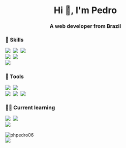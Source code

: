 <h1 align="center">Hi 👋, I'm Pedro</h1>
<h3 align="center">A web developer from Brazil</h3>

### 📕 Skills

<img src="https://img.shields.io/badge/HTML5-111111?style=for-the-badge&logo=html5&logoColor=FF8400">&nbsp;
<img src="https://img.shields.io/badge/CSS3-111111?style=for-the-badge&logo=css3&logoColor=0066FF">&nbsp;
<img src="https://img.shields.io/badge/Sass-111111?style=for-the-badge&logo=sass&logoColor=CC6699">&nbsp;<br>
<img src="https://img.shields.io/badge/Javascript-111111?style=for-the-badge&logo=javascript&logoColor=FFFF00">&nbsp;
<img src="https://img.shields.io/badge/Node.js-111111?style=for-the-badge&logo=node.js&logoColor=43853D">&nbsp;<br>
<img src="https://img.shields.io/badge/MongoDB-111111?style=for-the-badge&logo=mongodb&logoColor=4EA94B">&nbsp;

### 🔨 Tools

<img src="https://img.shields.io/badge/Photoshop-111111?style=for-the-badge&logo=Adobe%20Photoshop&logoColor=0066FF">&nbsp;
<img src="https://img.shields.io/badge/Figma-111111?style=for-the-badge&logo=figma&logoColor=FF8400">&nbsp;<br>
<img src="https://img.shields.io/badge/Visual%20Studio%20Code-111111?style=for-the-badge&logo=visual%20studio%20code&logoColor=0066FF">&nbsp;
<img src="https://img.shields.io/badge/Git-111111?style=for-the-badge&logo=git&logoColor=FF8400">&nbsp;
<img src="https://img.shields.io/badge/Github-111111?style=for-the-badge&logo=github&logoColor=FFFFFF">&nbsp;

### 👨‍💻 Current learning

<img src="https://img.shields.io/badge/TypeScript-111111?style=for-the-badge&logo=typescript&logoColor=1793EB">&nbsp;
<img src="https://img.shields.io/badge/React-111111?style=for-the-badge&logo=react&logoColor=17EBE4">&nbsp;<br>
<img src="https://img.shields.io/badge/SQL-111111?style=for-the-badge&logo=mysql&logoColor=FFFFFF">&nbsp;

<img src="https://komarev.com/ghpvc/?username=phpedro06&label=Profile%20views&color=0e75b6&style=flat" alt="phpedro06" /><br>
<img src="https://github-readme-stats.vercel.app/api?username=phpedro06">
